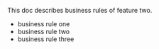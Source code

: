 This doc describes business rules of feature two.

- business rule one
- business rule two
- business rule three